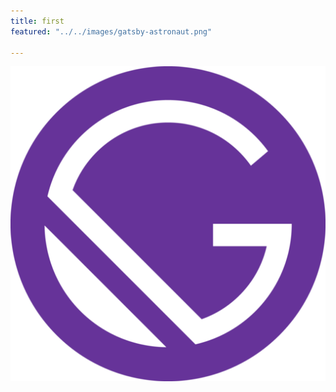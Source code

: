 ```yaml
---
title: first
featured: "../../images/gatsby-astronaut.png"

---
```

![](../../images/gatsby-icon.png)